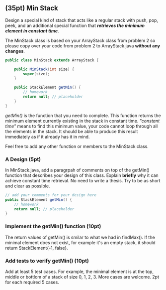## (35pt) Min Stack

Design a special kind of stack that acts like a regular stack with push, pop, peek, and an additional special function that ***retrieves the minimum element in constant time***. 

The MinStack class is based on your ArrayStack class from problem 2 so please copy over your code from problem 2 to ArrayStack.java **without any changes**.

```Java
public class MinStack extends ArrayStack {

    public MinStack(int size) {
        super(size);
    }

    public StackElement getMin() {
        // homework
        return null; // placeholder
    }
}
```

*getMin()* is the function that you need to complete. This function returns the minimum element currently existing in the stack in constant time. *"constant time"* means to find this minimum value, your code cannot loop through all the elements in the stack. It should be able to produce this result immediately as if it already has it in mind. 

Feel free to add any other function or members to the MinStack class.

### A Design (5pt)
In MinStack.java, add a paragrpah of comments on top of the getMin() function that describes your design of this class. Explain **briefly** why it can achieve constant time retrieval. No need to write a thesis. Try to be as short and clear as possible.

```java
// add your comments for your design here
public StackElement getMin() {
    // homework
    return null; // placeholder
}
```

### Implement the getMin() function (10pt)
The return values of getMin() is smilar to what we had in findMax(). If the minimal element does not exist, for example it's an empty stack, it should return StackElement{-1, false}. 

### Add tests to verify getMin() (10pt)
Add at least 5 test cases. For example, the minimal element is at the top, middle or bottlom of a stack of size 0, 1, 2, 3. More cases are welcome. 2pt for each required 5 cases.


